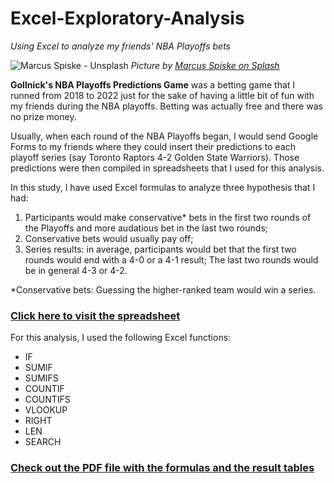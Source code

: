 # Excel-Exploratory-Analysis
_Using Excel to analyze my friends' NBA Playoffs bets_

![Marcus Spiske - Unsplash](https://i.ibb.co/2FD7wNf/Marcus-Siske-Unsplash.jpg)
_Picture by [Marcus Spiske on Splash](https://unsplash.com/photos/BfphcCvhl6E)_

**Gollnick's NBA Playoffs Predictions Game** was a betting game that I runned from 2018 to 2022 just for the sake of having a little bit of fun with my friends during the NBA playoffs. Betting was actually free and there was no prize money.

Usually, when each round of the NBA Playoffs began, I would send Google Forms to my friends where they could insert their predictions to each playoff series (say Toronto Raptors 4-2 Golden State Warriors). 
Those predictions were then compiled in spreadsheets that I used for this analysis.

In this study, I have used Excel formulas to analyze three hypothesis that I had:

1) Participants would make conservative* bets in the first two rounds of the Playoffs and more audatious bet in the last two rounds;
2) Conservative bets would usually pay off;
3) Series results: in average, participants would bet that the first two rounds would end with a 4-0 or a 4-1 result; The last two rounds would be in general 4-3 or 4-2.

*Conservative bets: Guessing the higher-ranked team would win a series.

### [Click here to visit the spreadsheet](https://docs.google.com/spreadsheets/d/1zR-Xrf2jNx9gTmxZ1e3qi-dGNDEoP0z8mretSx_ujXY/edit#gid=88324844)

For this analysis, I used the following Excel functions:

- IF
- SUMIF
- SUMIFS
- COUNTIF
- COUNTIFS
- VLOOKUP
- RIGHT
- LEN
- SEARCH

### [Check out the PDF file with the formulas and the result tables](https://github.com/felipegollnick/Excel-Exploratory-Analysis/blob/main/Gollnick's%20NBA%20Playoffs%20Game.pdf)
